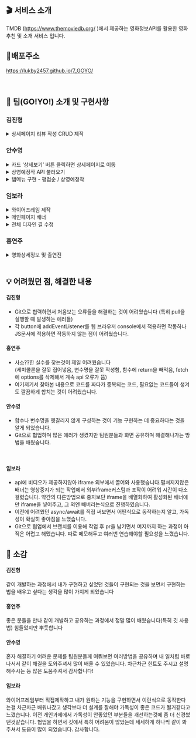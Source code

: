 ## 🎬 서비스 소개

TMDB (https://www.themoviedb.org/ )에서 제공하는 영화정보API를 활용한 영화추천 및 소개 서비스 입니다.

## 🔗배포주소

https://lukby2457.github.io/7_GOYO/

<br>

## 🙌 팀(GO!YO!) 소개 및 구현사항

### 김진형

<details>
<summary>상세페이지 리뷰 작성 CRUD 제작</summary>
- To Create 버튼 클릭 시 리뷰 작성하는 form 표시<br>
- 리뷰 작성 form에 내용 입력 후 작성하기 버튼 클릭 시 리뷰를 localStorage에 저장 후 화면 새로고침 진행<br>
- 각 리뷰에서 삭제 버튼 클릭 시 사용자에게 리뷰 작성 시 등록 했던 패스워드를 입력하게 prompt창 표시<br>
- '정말로 삭제하시겠습니까'에서 확인 클릭 시 localStorage에 삭제 내용을 반영 후 화면 새로고침 진행
</details>

### 안수영

<details>
<summary>카드 ‘상세보기’ 버튼 클릭하면 상세페이지로 이동</summary>
- 상세보기 버튼 만들기(movie.js / upcomMov.js 파일 innerHTML 내용으로 넣음)<br>
- 영화카드에 마우스 가져가면 '상세보기' 버튼 나타남(index.css 파일에서 hover기능)
- '상세보기' 버튼 클릭하면 상세페이지로 새창을 열지 않고 현재 페이지에서 이동(영화 id값 innerHTML에 입력)
</details>
<details>
<summary>상영예정작 API 불러오기</summary>
- upcomMov.js 파일에 상영예정작 API 불러와 카드 1개 내용 만들기<br>
- index.js 파일에서 카드 20개 로드
</details>
<details>
<summary>탭메뉴 구현 - 평점순 / 상영예정작</summary>
- 각 탭 클릭하면 해당 영화차트만 보여줌(index.js에서 구현)<br>
</details>

### 임보라

<details>
<summary>와이어프레임 제작</summary>
- 의견취합하여 피그마로 와이어프레임 제작<br>
</details>
<details>
<summary>메인페이지 배너</summary>
- 일정간격의 배너형태에서 active배너만 영상 및 영화제목 노출<br>
- 영상은 Api에서 제공하지않아 유튜브 영상 삽입<br>
- 영상플레이 중 다른배너 클릭시 영상중지<br>
- 상세보기 클릭시 해당detail페이지로 이동
</details>
<details>
<summary>전체 디자인 결 수정</summary>
- main, detail 디자인 통일되게 수정<br>
- 평점 소수점1자리까지만 노출되게 추가
</details>

### 홍연주

<details>
<summary>영화상세정보 및 출연진</summary>
 - Detail API(https://developer.themoviedb.org/reference/movie-details)를 이용해 영화 상세 정보를 불러와 화면에 표시<br>
 - Credits API(https://developer.themoviedb.org/reference/movie-credits)를 이용해 영화의 출연진 정보를 불러와 화면에 15개만 표시
</details>

<br>

## 💡 어려웠던 점, 해결한 내용

#### 김진형

- Git으로 협력하면서 처음보는 오류들을 해결하는 것이 어려웠습니다 (특히 pull을 실행할 때 발생하는 에러들)<br>
- 각 button에 addEventListener를 웹 브라우저 console에서 적용하면 작동하나 JS문서에 적용하면 작동하지 않는 점이 어려웠습니다.

#### 홍연주

- 사소??한 실수를 찾는것이 제일 어려웠습니다<br>
  (세미콜론을 잘못 집어넣음, 변수명을 잘못 작성함, 함수에 return을 빼먹음, fetch에 options를 삭제해서 계속 api 오류가 뜸)<br>
- 여기저기서 찾아본 내용으로 코드를 짜다가 중복되는 코드, 필요없는 코드들이 생겨도 깔끔하게 합치는 것이 어려웠습니다.
  <br>

  
#### 안수영

- 함수나 변수명을 헷갈리지 않게 구성하는 것이 기능 구현하는 데 중요하다는 것을 알게 되었습니다.<br>
- Git으로 협업하며 많은 에러가 생겼지만 팀원분들과 화면 공유하며 해결해나가는 방법을 배웠습니다.<br>
<br>

#### 임보라

- api에 비디오가 제공하지않아 iframe 외부에서 끌어와 사용했습니다.펼쳐지지않은 배너는 영상중지가 되는 작업에서 외부iframe커스텀과 조작이 어려워 시간이 다소 걸렸습니다. 
약간의 다른방법으로 중지보단 iframe을 배열화하여 활성화된 배너에만 iframe을 넣어주고, 그 외엔 빼버리는식으로 진행하였습니다.<br>
- 이전에 어려웠던 async/await를 직접 써보면서 어떤식으로 동작하는지 알고, 가독성이 확실히 좋아짐을 느꼈습니다.<br>
- Git으로 협업에서 브랜치를 이용해 작업 후 pr을 남기면서 머지까지 하는 과정이 아직은 어렵고 해맸습니다. 따로 메모해두고 여러번 연습해야할 필요성을 느꼈습니다.


## 🎤 소감

#### 김진형

같이 개발하는 과정에서 내가 구현하고 싶었던 것들이 구현되는 것을 보면서 구현하는 법을 배우고 싶다는 생각을 많이 가지게 되었습니다

#### 홍연주

좋은 분들을 만나 같이 개발하고 공유하는 과정에서 정말 많이 배웠습니다(특히 깃 사용법) 힘들었지만 뿌듯합니다

#### 안수영

혼자 해결하기 어려운 문제를 팀원분들께 여쭤보면 여러방법을 공유하며 내 일처럼 바로 나서서 같이 해결을 도와주셔서 많이 배울 수 있었습니다. 차근차근 힌트도 주시고 설명해주시는 등 많은 도움주셔서 감사합니다!

#### 임보라

와이어프레임부터 직접제작하고 내가 원하는 기능을 구현하면서 이런식으로 동작한다는걸 차근차근 배워나갔고 생각보다 더 설계를 잘해야 가독성이 좋은 코드가 될거같다고 느꼈습니다. 이전 개인과제에서 가독성이 안좋았던 부분들을 개선하는것에 좀 더 신경썼던것같습니다.
협업을 하면서 깃에서 특히 어려움이 많았는데 세세하게 하나씩 같이 봐주셔서 도움이 많이 되었습니다. 감사합니다.